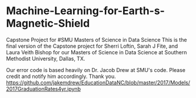 # Machine-Learning-for-Earth-s-Magnetic-Shield
Capstone Project for #SMU Masters of Science in Data Science
This is the final version of the Capstone project for Sherri Loftin, Sarah J Fite, and Laura Veith Bishop for our 
Masters of Science in Data Science at Southern Methodist University, Dallas, TX.

Our error code is based heavily on Dr. Jacob Drew at SMU's code.  Please credit and notify him accordingly.  Thank you.
https://github.com/jakemdrew/EducationDataNC/blob/master/2017/Models/2017GraduationRates4yr.ipynb

